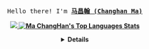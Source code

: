 <p align="center"><samp>
    Hello there! I'm <b><a rel="nofollow noopener noreferrer" target="_blank" href="https://machanghan.github.io">马昌翰 (Changhan Ma)




</samp>

<p align="center">
<img src="https://github-readme-stats.vercel.app/api?username=machanghan&&show_icons=true&theme=github" width="400"/>
<img alt="Ma ChangHan's Top Languages Stats" src="https://github-readme-stats.vercel.app/api/top-langs/?username=machanghan&hide=smalltalk&theme=buefy&layout=compact&hide_border=true" width="400"/>

</p>


<details align="center">

<summary> <b> <samp> Light bonfire </samp></b></summary>
<samp>

<img src="https://raw.githubusercontent.com/TanZng/TanZng/master/assets/bonefire.gif" width="200"/>




    
    
    
    
    

    
    
    


<div align="center">
<summary>:trophy: Github Profile Trophy</summary>
</div>


    
    

<a href="https://github.com/ryo-ma/github-profile-trophy"><img src="https://github-profile-trophy.vercel.app/?username=machanghan" alt="machanghan" /></a>
</p>


</samp>
</details>






